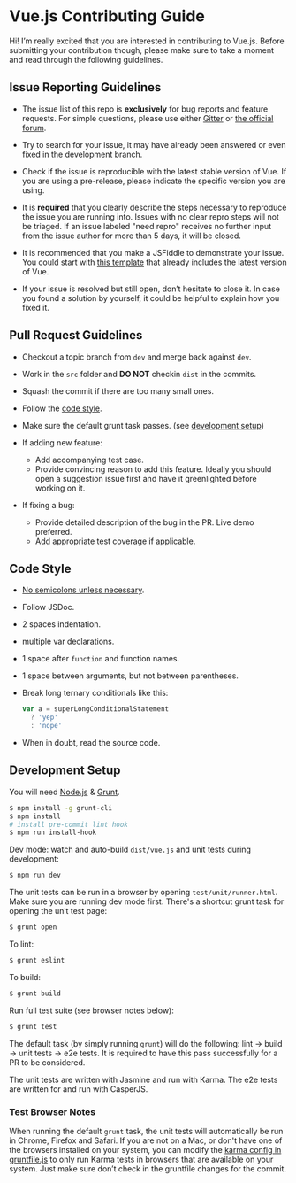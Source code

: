 # Vue.js Contributing Guide

Hi! I’m really excited that you are interested in contributing to Vue.js. Before submitting your contribution though, please make sure to take a moment and read through the following guidelines.

## Issue Reporting Guidelines

- The issue list of this repo is **exclusively** for bug reports and feature requests. For simple questions, please use either [Gitter](https://gitter.im/vuejs/vue) or [the official forum](http://forum.vuejs.org/).

- Try to search for your issue, it may have already been answered or even fixed in the development branch.

- Check if the issue is reproducible with the latest stable version of Vue. If you are using a pre-release, please indicate the specific version you are using.

- It is **required** that you clearly describe the steps necessary to reproduce the issue you are running into. Issues with no clear repro steps will not be triaged. If an issue labeled "need repro" receives no further input from the issue author for more than 5 days, it will be closed.

- It is recommended that you make a JSFiddle to demonstrate your issue. You could start with [this template](http://jsfiddle.net/5sH6A/) that already includes the latest version of Vue.

- If your issue is resolved but still open, don’t hesitate to close it. In case you found a solution by yourself, it could be helpful to explain how you fixed it.

## Pull Request Guidelines

- Checkout a topic branch from `dev` and merge back against `dev`.

- Work in the `src` folder and **DO NOT** checkin `dist` in the commits.

- Squash the commit if there are too many small ones.

- Follow the [code style](#code-style).

- Make sure the default grunt task passes. (see [development setup](#development-setup))

- If adding new feature:
    - Add accompanying test case.
    - Provide convincing reason to add this feature. Ideally you should open a suggestion issue first and have it greenlighted before working on it.

- If fixing a bug:
    - Provide detailed description of the bug in the PR. Live demo preferred.
    - Add appropriate test coverage if applicable.

## Code Style

- [No semicolons unless necessary](http://inimino.org/~inimino/blog/javascript_semicolons).

- Follow JSDoc.

- 2 spaces indentation.

- multiple var declarations.

- 1 space after `function` and function names.

- 1 space between arguments, but not between parentheses.

- Break long ternary conditionals like this:

  ``` js
  var a = superLongConditionalStatement
    ? 'yep'
    : 'nope'
  ```

- When in doubt, read the source code.

## Development Setup

You will need [Node.js](http://nodejs.org) & [Grunt](http://gruntjs.com).

``` bash
$ npm install -g grunt-cli
$ npm install
# install pre-commit lint hook
$ npm run install-hook
```

Dev mode: watch and auto-build `dist/vue.js` and unit tests during development:

``` bash
$ npm run dev
```

The unit tests can be run in a browser by opening `test/unit/runner.html`. Make sure you are running dev mode first. There's a shortcut grunt task for opening the unit test page:

``` bash
$ grunt open
```

To lint:

``` bash
$ grunt eslint
```

To build:

``` bash
$ grunt build
```

Run full test suite (see browser notes below):

``` bash
$ grunt test
```

The default task (by simply running `grunt`) will do the following: lint -> build -> unit tests -> e2e tests. It is required to have this pass successfully for a PR to be considered.

The unit tests are written with Jasmine and run with Karma. The e2e tests are written for and run with CasperJS.

### Test Browser Notes

When running the default `grunt` task, the unit tests will automatically be run in Chrome, Firefox and Safari. If you are not on a Mac, or don't have one of the browsers installed on your system, you can modify the [karma config in gruntfile.js](https://github.com/vuejs/vue/blob/dev/gruntfile.js#L38) to only run Karma tests in browsers that are available on your system. Just make sure don’t check in the gruntfile changes for the commit.
